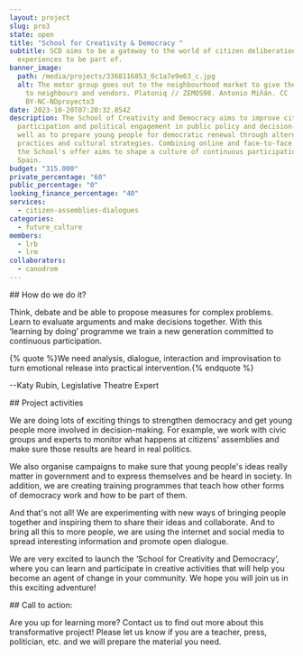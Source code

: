 ```yaml
---
layout: project
slug: pro3
state: open
title: "School for Creativity & Democracy "
subtitle: SCD aims to be a gateway to the world of citizen deliberation
  experiences to be part of.
banner_image:
  path: /media/projects/3368116853_0c1a7e9e63_c.jpg
  alt: The motor group goes out to the neighbourhood market to give the workshop
    to neighbours and vendors. Platoniq // ZEMOS98. Antonio Miñán. CC
    BY-NC-NDproyecto3
date: 2023-10-20T07:20:32.854Z
description: The School of Creativity and Democracy aims to improve citizen
  participation and political engagement in public policy and decision-making as
  well as to prepare young people for democratic renewal through alternative
  practices and cultural strategies. Combining online and face-to-face formats,
  the School's offer aims to shape a culture of continuous participation in
  Spain.
budget: "315.000"
private_percentage: "60"
public_percentage: "0"
looking_finance_percentage: "40"
services:
  - citizen-assemblies-dialogues
categories:
  - future_culture
members:
  - lrb
  - lrm
collaborators:
  - canodrom
---
```

\## How do we do it?

Think, debate and be able to propose measures for complex problems. Learn to evaluate arguments and make decisions together. With this ‘learning by doing’ programme we train a new generation committed to continuous participation.

{% quote %}We need analysis, dialogue, interaction and improvisation to turn emotional release into practical intervention.{% endquote %}

\--Katy Rubin, Legislative Theatre Expert

\## Project activities

We are doing lots of exciting things to strengthen democracy and get young people more involved in decision-making. For example, we work with civic groups and experts to monitor what happens at citizens' assemblies and make sure those results are heard in real politics.

We also organise campaigns to make sure that young people's ideas really matter in government and to express themselves and be heard in society. In addition, we are creating training programmes that teach how other forms of democracy work and how to be part of them.

And that's not all! We are experimenting with new ways of bringing people together and inspiring them to share their ideas and collaborate. And to bring all this to more people, we are using the internet and social media to spread interesting information and promote open dialogue.

We are very excited to launch the ‘School for Creativity and Democracy’, where you can learn and participate in creative activities that will help you become an agent of change in your community. We hope you will join us in this exciting adventure!



\## Call to action:

Are you up for learning more? Contact us to find out more about this transformative project! Please let us know if you are a teacher, press, politician, etc. and we will prepare the material you need.
